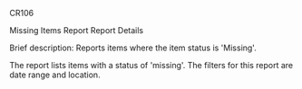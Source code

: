 CR106

Missing Items Report
Report Details

Brief description: Reports items where the item status is 'Missing'.

The report lists items with a status of 'missing'. The filters for this report are date range and location.
